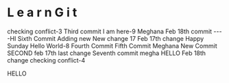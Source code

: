 #   L e a r n G i t 
checking conflict-3
Third commit
I am here-9
Meghana Feb 18th commit
----HI
Sixth Commit 
Adding new
New change 17
Feb 17th change
Happy Sunday
Hello World-8
Fourth Commit
Fifth Commit
Meghana New Commit
SECOND
feb 17th last change
Seventh commit megha
HELLO
Feb 18th change
checking conflict-4

HELLO

 
